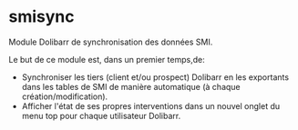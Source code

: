 smisync
=======

Module Dolibarr de synchronisation des données SMI.

Le but de ce module est, dans un premier temps,de:
- Synchroniser les tiers (client et/ou prospect) Dolibarr en les exportants dans les tables de SMI de manière automatique 
(à chaque création/modification).
- Afficher l'état de ses propres interventions dans un nouvel onglet du menu top pour chaque utilisateur Dolibarr.

